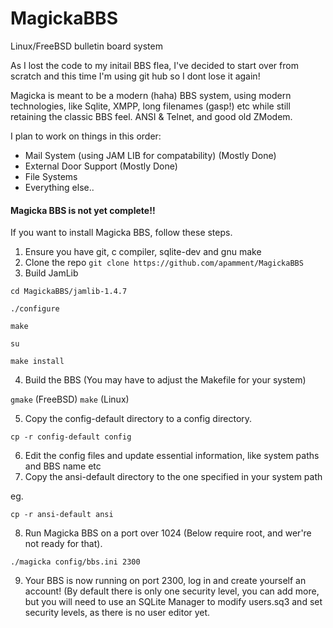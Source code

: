 # MagickaBBS
Linux/FreeBSD bulletin board system

As I lost the code to my initail BBS flea, I've decided to start over from scratch and this time I'm using git hub so I dont
lose it again!

Magicka is meant to be a modern (haha) BBS system, using modern technologies, like Sqlite, XMPP, long filenames (gasp!) etc
while still retaining the classic BBS feel. ANSI & Telnet, and good old ZModem.



I plan to work on things in this order:

* Mail System (using JAM LIB for compatability) (Mostly Done)
* External Door Support (Mostly Done)
* File Systems
* Everything else..

#### Magicka BBS is not yet complete!!

If you want to install Magicka BBS, follow these steps.

1. Ensure you have git, c compiler, sqlite-dev and gnu make
2. Clone the repo `git clone https://github.com/apamment/MagickaBBS`
3. Build JamLib

  `cd MagickaBBS/jamlib-1.4.7`
  
  `./configure`
  
  `make`
  
  `su`
  
  `make install`
  
4. Build the BBS (You may have to adjust the Makefile for your system)

  `gmake` (FreeBSD) `make` (Linux)
  
5. Copy the config-default directory to a config directory.

  `cp -r config-default config`

6. Edit the config files and update essential information, like system paths and BBS name etc
7. Copy the ansi-default directory to the one specified in your system path

  eg.
  
  `cp -r ansi-default ansi`
  
8. Run Magicka BBS on a port over 1024 (Below require root, and wer're not ready for that).

  `./magicka config/bbs.ini 2300`
  
9. Your BBS is now running on port 2300, log in and create yourself an account! (By default there is only one
security level, you can add more, but you will need to use an SQLite Manager to modify users.sq3 and set security levels, as there is no user editor yet.
